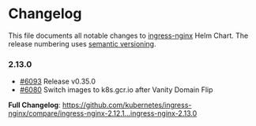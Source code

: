 # Changelog

This file documents all notable changes to [ingress-nginx](https://github.com/kubernetes/ingress-nginx) Helm Chart. The release numbering uses [semantic versioning](http://semver.org).

### 2.13.0

* [#6093](https://github.com/kubernetes/ingress-nginx/pull/6093) Release v0.35.0
* [#6080](https://github.com/kubernetes/ingress-nginx/pull/6080) Switch images to k8s.gcr.io after Vanity Domain Flip

**Full Changelog**: https://github.com/kubernetes/ingress-nginx/compare/ingress-nginx-2.12.1...ingress-nginx-2.13.0
